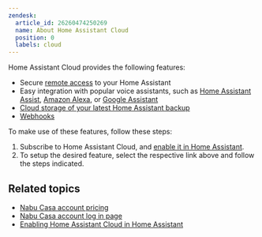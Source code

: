 ```yaml
---
zendesk:
  article_id: 26260474250269
  name: About Home Assistant Cloud
  position: 0
  labels: cloud
---
```


Home Assistant Cloud provides the following features:

- Secure [remote access](https://support.nabucasa.com/hc/en-us/articles/25619268678557) to your Home Assistant
- Easy integration with popular voice assistants, such as [Home Assistant Assist](https://www.home-assistant.io/voice_control/), [Amazon Alexa](/hc/en-us/articles/25619363899677), or [Google Assistant](/hc/en-us/articles/25619376817053)
- [Cloud storage of your latest Home Assistant backup](/hc/en-us/articles/25619338169501)
- [Webhooks](/hc/en-us/articles/25619382358685)

To make use of these features, follow these steps:

1. Subscribe to Home Assistant Cloud, and [enable it in Home Assistant](/hc/en-us/articles/25649130769949).
2. To setup the desired feature, select the respective link above and follow the steps indicated.

## Related topics

- [Nabu Casa account pricing](https://www.nabucasa.com/pricing/)
- [Nabu Casa account log in page](https://account.nabucasa.com/)
- [Enabling Home Assistant Cloud in Home Assistant](/hc/en-us/articles/25649130769949)